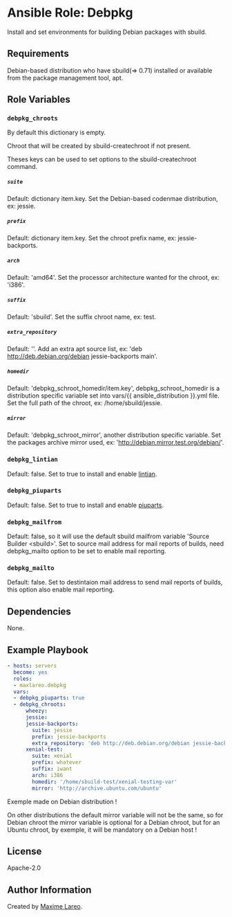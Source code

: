 Ansible Role: Debpkg
=========

Install and set environments for building Debian packages with sbuild.

Requirements
------------

Debian-based distribution who have sbuild(=> 0.71) installed or available from the package management tool, apt.

Role Variables
--------------

### `debpkg_chroots`

By default this dictionary is empty.

Chroot that will be created by sbuild-createchroot if not present.

Theses keys can be used to set options to the sbuild-createchroot command.

##### `suite`

Default: dictionary item.key. Set the Debian-based codenmae distribution, ex: jessie.

##### `prefix`

Default: dictionary item.key. Set the chroot prefix name, ex: jessie-backports.

##### `arch`

Default: 'amd64'. Set the processor architecture wanted for the chroot, ex: 'i386'.

##### `suffix`

Default: 'sbuild'. Set the suffix chroot name, ex: test.

##### `extra_repository`

Default: ''. Add an extra apt source list, ex: 'deb http://deb.debian.org/debian jessie-backports main'.

##### `homedir`

Default: 'debpkg\_schroot\_homedir/item.key', debpkg\_schroot\_homedir is a distribution specific variable set into vars/{{ ansible\_distribution }}.yml file. Set the full path of the chroot, ex: /home/sbuild/jessie.

##### `mirror`

Default: 'debpkg\_schroot\_mirror', another distribution specific variable. Set the packages archive mirror used, ex: 'http://debian.mirror.test.org/debian/'.

### `debpkg_lintian`

Default: false. Set to true to install and enable [lintian](https://lintian.debian.org/).

### `debpkg_piuparts`

Default: false. Set to true to install and enable [piuparts](https://piuparts.debian.org/).

### `debpkg_mailfrom`

Default: false, so it will use the default sbuild mailfrom variable 'Source Builder \<sbuild\>'. Set to source mail address for mail reports of builds, need debpkg\_mailto option to be set to enable mail reporting.

### `debpkg_mailto`

Default: false. Set to destintaion mail address to send mail reports of builds, this option also enable mail reporting.

Dependencies
------------

None.

Example Playbook
----------------

```yaml
- hosts: servers
  become: yes
  roles:
  - maxlareo.debpkg
  vars:
  - debpkg_piuparts: true
  - debpkg_chroots:
      wheezy:
      jessie:
      jessie-backports:
        suite: jessie
        prefix: jessie-backports
        extra_repository: 'deb http://deb.debian.org/debian jessie-backports main'
      xenial-test:
        suite: xenial
        prefix: whatever
        suffix: iwant
        arch: i386
        homedir: '/home/sbuild-test/xenial-testing-var'
        mirror: 'http://archive.ubuntu.com/ubuntu'
```

Exemple made on Debian distribution !

On other distributions the default mirror variable will not be the same, so for Debian chroot the mirror variable is optional for a Debian chroot, but for an Ubuntu chroot, by exemple, it will be mandatory on a Debian host !

License
-------

Apache-2.0

Author Information
------------------

Created by [Maxime Lareo](https://github.com/maxlareo).
